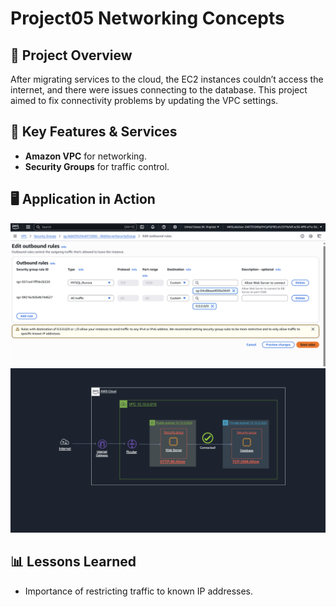 # Project05 Networking Concepts

## 📌 Project Overview
After migrating services to the cloud, the EC2 instances couldn’t access the internet, and there were issues connecting to the database. This project aimed to fix connectivity problems by updating the VPC settings.

## 🚀 Key Features & Services
- **Amazon VPC** for networking.
- **Security Groups** for traffic control.

## 🖥️ Application in Action
![Security Group](p5-1.png)
![Security Group](p5-2.png)

## 📊 Lessons Learned
- Importance of restricting traffic to known IP addresses.
